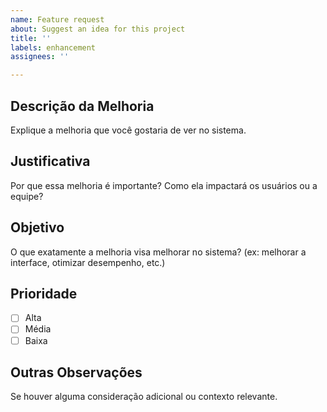 ```yaml
---
name: Feature request
about: Suggest an idea for this project
title: ''
labels: enhancement
assignees: ''

---
```


## Descrição da Melhoria
Explique a melhoria que você gostaria de ver no sistema.

## Justificativa
Por que essa melhoria é importante? Como ela impactará os usuários ou a equipe?

## Objetivo
O que exatamente a melhoria visa melhorar no sistema? (ex: melhorar a interface, otimizar desempenho, etc.)

## Prioridade
- [ ] Alta  
- [ ] Média  
- [ ] Baixa

## Outras Observações
Se houver alguma consideração adicional ou contexto relevante.
